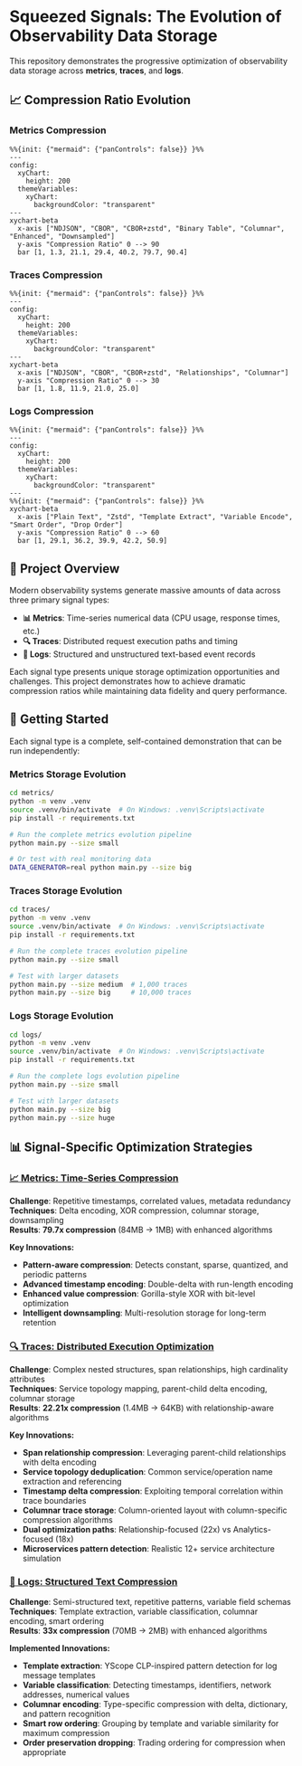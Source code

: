# Squeezed Signals: The Evolution of Observability Data Storage

This repository demonstrates the progressive optimization of observability data storage across **metrics**, **traces**, and **logs**.

## 📈 Compression Ratio Evolution

### Metrics Compression
```mermaid
%%{init: {"mermaid": {"panControls": false}} }%%
---
config:
  xyChart:
    height: 200
  themeVariables:
    xyChart:
      backgroundColor: "transparent"
---
xychart-beta
  x-axis ["NDJSON", "CBOR", "CBOR+zstd", "Binary Table", "Columnar", "Enhanced", "Downsampled"]
  y-axis "Compression Ratio" 0 --> 90
  bar [1, 1.3, 21.1, 29.4, 40.2, 79.7, 90.4]
```

### Traces Compression
```mermaid
%%{init: {"mermaid": {"panControls": false}} }%%
---
config:
  xyChart:
    height: 200
  themeVariables:
    xyChart:
      backgroundColor: "transparent"
---
xychart-beta
  x-axis ["NDJSON", "CBOR", "CBOR+zstd", "Relationships", "Columnar"]
  y-axis "Compression Ratio" 0 --> 30
  bar [1, 1.8, 11.9, 21.0, 25.0]
```

### Logs Compression
```mermaid
%%{init: {"mermaid": {"panControls": false}} }%%
---
config:
  xyChart:
    height: 200
  themeVariables:
    xyChart:
      backgroundColor: "transparent"
---
%%{init: {"mermaid": {"panControls": false}} }%%
xychart-beta
  x-axis ["Plain Text", "Zstd", "Template Extract", "Variable Encode", "Smart Order", "Drop Order"]
  y-axis "Compression Ratio" 0 --> 60
  bar [1, 29.1, 36.2, 39.9, 42.2, 50.9]
```

## 🎯 Project Overview

Modern observability systems generate massive amounts of data across three primary signal types:

- **📊 Metrics**: Time-series numerical data (CPU usage, response times, etc.)
- **🔍 Traces**: Distributed request execution paths and timing
- **📝 Logs**: Structured and unstructured text-based event records

Each signal type presents unique storage optimization opportunities and challenges. This project demonstrates how to achieve dramatic compression ratios while maintaining data fidelity and query performance.

## 🚀 Getting Started

Each signal type is a complete, self-contained demonstration that can be run independently:

### Metrics Storage Evolution

```bash
cd metrics/
python -m venv .venv
source .venv/bin/activate  # On Windows: .venv\Scripts\activate
pip install -r requirements.txt

# Run the complete metrics evolution pipeline
python main.py --size small

# Or test with real monitoring data
DATA_GENERATOR=real python main.py --size big
```

### Traces Storage Evolution

```bash
cd traces/
python -m venv .venv
source .venv/bin/activate  # On Windows: .venv\Scripts\activate
pip install -r requirements.txt

# Run the complete traces evolution pipeline
python main.py --size small

# Test with larger datasets
python main.py --size medium  # 1,000 traces
python main.py --size big     # 10,000 traces
```

### Logs Storage Evolution

```bash
cd logs/
python -m venv .venv
source .venv/bin/activate  # On Windows: .venv\Scripts\activate
pip install -r requirements.txt

# Run the complete logs evolution pipeline
python main.py --size small

# Test with larger datasets
python main.py --size big
python main.py --size huge
```

## 📊 Signal-Specific Optimization Strategies

### [📈 Metrics: Time-Series Compression](./metrics/docs/README.md)
**Challenge**: Repetitive timestamps, correlated values, metadata redundancy  
**Techniques**: Delta encoding, XOR compression, columnar storage, downsampling  
**Results**: **79.7x compression** (84MB → 1MB) with enhanced algorithms

**Key Innovations:**
- **Pattern-aware compression**: Detects constant, sparse, quantized, and periodic patterns
- **Advanced timestamp encoding**: Double-delta with run-length encoding
- **Enhanced value compression**: Gorilla-style XOR with bit-level optimization
- **Intelligent downsampling**: Multi-resolution storage for long-term retention

### [🔍 Traces: Distributed Execution Optimization](./traces/docs/README.md)
**Challenge**: Complex nested structures, span relationships, high cardinality attributes  
**Techniques**: Service topology mapping, parent-child delta encoding, columnar storage  
**Results**: **22.21x compression** (1.4MB → 64KB) with relationship-aware algorithms

**Key Innovations:**
- **Span relationship compression**: Leveraging parent-child relationships with delta encoding
- **Service topology deduplication**: Common service/operation name extraction and referencing
- **Timestamp delta compression**: Exploiting temporal correlation within trace boundaries
- **Columnar trace storage**: Column-oriented layout with column-specific compression algorithms
- **Dual optimization paths**: Relationship-focused (22x) vs Analytics-focused (18x)
- **Microservices pattern detection**: Realistic 12+ service architecture simulation

### [📝 Logs: Structured Text Compression](./logs/docs/README.md)
**Challenge**: Semi-structured text, repetitive patterns, variable field schemas  
**Techniques**: Template extraction, variable classification, columnar encoding, smart ordering  
**Results**: **33x compression** (70MB → 2MB) with enhanced algorithms

**Implemented Innovations:**
- **Template extraction**: YScope CLP-inspired pattern detection for log message templates
- **Variable classification**: Detecting timestamps, identifiers, network addresses, numerical values
- **Columnar encoding**: Type-specific compression with delta, dictionary, and pattern recognition
- **Smart row ordering**: Grouping by template and variable similarity for maximum compression
- **Order preservation dropping**: Trading ordering for compression when appropriate
